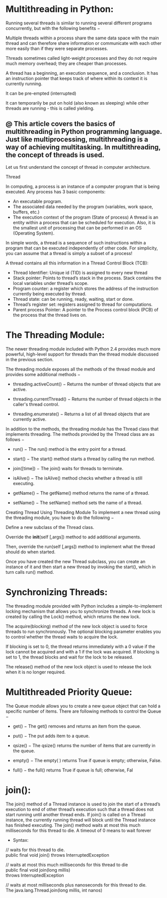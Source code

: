# Multithreading in Python:



Running several threads is similar to running several different programs concurrently, but with the following benefits −

Multiple threads within a process share the same data space with the main thread and can therefore share information or communicate with each other more easily than if they were separate processes.

Threads sometimes called light-weight processes and they do not require much memory overhead; they are cheaper than processes.

A thread has a beginning, an execution sequence, and a conclusion. It has an instruction pointer that keeps track of where within its context it is currently running.

It can be pre-empted (interrupted)

It can temporarily be put on hold (also known as sleeping) while other threads are running - this is called yielding.


## @ This article covers the basics of multithreading in Python programming language. Just like multiprocessing, multithreading is a way of achieving multitasking. In multithreading, the concept of threads is used.

Let us first understand the concept of thread in computer architecture.

Thread

In computing, a process is an instance of a computer program that is being executed. Any process has 3 basic components:

* An executable program.
* The associated data needed by the program (variables, work space, buffers, etc.)
* The execution context of the program (State of process)
A thread is an entity within a process that can be scheduled for execution. Also, it is the smallest unit of processing that can be performed in an OS (Operating System).



In simple words, a thread is a sequence of such instructions within a program that can be executed independently of other code. For simplicity, you can assume that a thread is simply a subset of a process!

A thread contains all this information in a  Thread Control Block (TCB):

* Thread Identifier: Unique id (TID) is assigned to every new thread
* Stack pointer: Points to thread’s stack in the process. Stack contains the local variables under thread’s scope.
* Program counter: a register which stores the address of the instruction currently being executed by thread.
* Thread state: can be running, ready, waiting, start or done.
* Thread’s register set: registers assigned to thread for computations.
* Parent process Pointer: A pointer to the Process control block (PCB) of the process that the thread lives on.



# The Threading Module:
The newer threading module included with Python 2.4 provides much more powerful, high-level support for threads than the thread module discussed in the previous section.

The threading module exposes all the methods of the thread module and provides some additional methods −

* threading.activeCount() − Returns the number of thread objects that are active.

* threading.currentThread() − Returns the number of thread objects in the caller's thread control.

* threading.enumerate() − Returns a list of all thread objects that are currently active.

In addition to the methods, the threading module has the Thread class that implements threading. The methods provided by the Thread class are as follows −

* run() − The run() method is the entry point for a thread.

* start() − The start() method starts a thread by calling the run method.

* join([time]) − The join() waits for threads to terminate.

* isAlive() − The isAlive() method checks whether a thread is still executing.

* getName() − The getName() method returns the name of a thread.

* setName() − The setName() method sets the name of a thread.

Creating Thread Using Threading Module
To implement a new thread using the threading module, you have to do the following −

Define a new subclass of the Thread class.

Override the __init__(self [,args]) method to add additional arguments.

Then, override the run(self [,args]) method to implement what the thread should do when started.

Once you have created the new Thread subclass, you can create an instance of it and then start a new thread by invoking the start(), which in turn calls run() method.

# Synchronizing Threads:
The threading module provided with Python includes a simple-to-implement locking mechanism that allows you to synchronize threads. A new lock is created by calling the Lock() method, which returns the new lock.

The acquire(blocking) method of the new lock object is used to force threads to run synchronously. The optional blocking parameter enables you to control whether the thread waits to acquire the lock.

If blocking is set to 0, the thread returns immediately with a 0 value if the lock cannot be acquired and with a 1 if the lock was acquired. If blocking is set to 1, the thread blocks and wait for the lock to be released.

The release() method of the new lock object is used to release the lock when it is no longer required.

# Multithreaded Priority Queue:
The Queue module allows you to create a new queue object that can hold a specific number of items. There are following methods to control the Queue −

* get() − The get() removes and returns an item from the queue.

* put() − The put adds item to a queue.

* qsize() − The qsize() returns the number of items that are currently in the queue.

* empty() − The empty( ) returns True if queue is empty; otherwise, False.

* full() − the full() returns True if queue is full; otherwise, Fal


# join():
The join() method of a Thread instance is used to join the start of a thread’s execution to end of other thread’s execution such that a thread does not start running until another thread ends. If join() is called on a Thread instance, the currently running thread will block until the Thread instance has finished executing.
The join() method waits at most this much milliseconds for this thread to die. A timeout of 0 means to wait forever

* Syntax:

// waits for this thread to die.<br>
public final void join() throws InterruptedException

// waits at most this much milliseconds for this thread to die<br>
public final void join(long millis) <br>
              throws InterruptedException<br>

// waits at most milliseconds plus nanoseconds for this thread to die.<br>
The java.lang.Thread.join(long millis, int nanos)<br>
